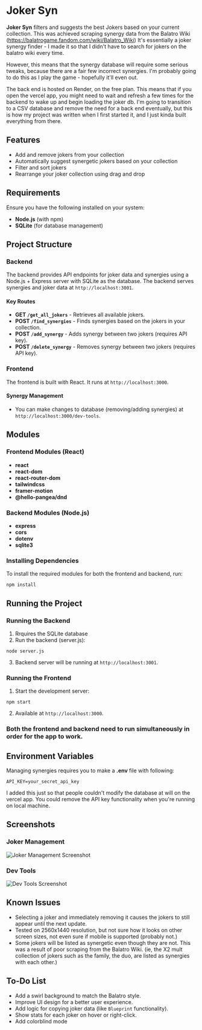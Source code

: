 # Joker Syn
**Joker Syn** filters and suggests the best Jokers based on your current collection. This was achieved scraping synergy data from the Balatro Wiki (https://balatrogame.fandom.com/wiki/Balatro_Wiki)
It's essentially a joker synergy finder - I made it so that I didn't have to search for jokers on the balatro wiki every time.

However, this means that the synergy database will require some serious tweaks, because there are a fair few incorrect synergies. I'm probably going to do this as I play the game - hopefully it'll even out.

The back end is hosted on Render, on the free plan. This means that if you open the vercel app, you might need to wait and refresh a few times for the backend to wake up and begin loading the joker db. I'm going to transition to a CSV database and remove the need for a back end eventually, but this is how my project was written when I first started it, and I just kinda built everything from there.

## Features
- Add and remove jokers from your collection
- Automatically suggest synergetic jokers based on your collection
- Filter and sort jokers
- Rearrange your joker collection using drag and drop

## Requirements
Ensure you have the following installed on your system:
- **Node.js** (with npm)
- **SQLite** (for database management)

## Project Structure

### Backend
The backend provides API endpoints for joker data and synergies using a Node.js + Express server with SQLite as the database. The backend serves synergies and joker data at `http://localhost:3001`.

#### Key Routes
- **GET `/get_all_jokers`** - Retrieves all available jokers.
- **POST `/find_synergies`** - Finds synergies based on the jokers in your collection.
- **POST `/add_synergy`** - Adds synergy between two jokers (requires API key).
- **POST `/delete_synergy`** - Removes synergy between two jokers (requires API key).

### Frontend
The frontend is built with React. It runs at `http://localhost:3000`.

#### Synergy Management
- You can make changes to database (removing/adding synergies) at `http://localhost:3000/dev-tools`.

## Modules

### Frontend Modules (React)
- **react**
- **react-dom**
- **react-router-dom**
- **tailwindcss**
- **framer-motion**
- **@hello-pangea/dnd**

### Backend Modules (Node.js)
- **express**
- **cors**
- **dotenv**
- **sqlite3**

### Installing Dependencies
To install the required modules for both the frontend and backend, run:

`npm install`


## Running the Project

### Running the Backend
1. Rrquires the SQLite database
2. Run the backend (server.js):

`node server.js`

3. Backend server will be running at `http://localhost:3001`.

### Running the Frontend
1. Start the development server:

`npm start`

2. Available at `http://localhost:3000`.

### Both the frontend and backend need to run simultaneously in order for the app to work.

## Environment Variables
Managing synergies requires you to make a **.env** file with following:

`API_KEY=your_secret_api_key`

I added this just so that people couldn't modify the database at will on the vercel app. You could remove the API key functionality when you're running on local machine.

## Screenshots
### Joker Management
![Joker Management Screenshot](https://github.com/user-attachments/assets/bbb96d27-1cb2-4955-bfbe-fd4b7815d217)

### Dev Tools
![Dev Tools Screenshot](https://github.com/user-attachments/assets/e7965ef5-0805-4133-8ad5-f4a6808c1055)

## Known Issues
- Selecting a joker and immediately removing it causes the jokers to still appear until the next update.
- Tested on 2560x1440 resolution, but not sure how it looks on other screen sizes, not even sure if mobile is supported (probably not.)
- Some jokers will be listed as synergetic even though they are not. This was a result of poor scraping from the Balatro Wiki. (ie, the X2 mult collection of jokers such as the family, the duo, are listed as synergies with each other.)

## To-Do List
- Add a swirl background to match the Balatro style.
- Improve UI design for a better user experience.
- Add logic for copying joker data (like `Blueprint` functionality).
- Show stats for each joker on hover or right-click.
- Add colorblind mode
